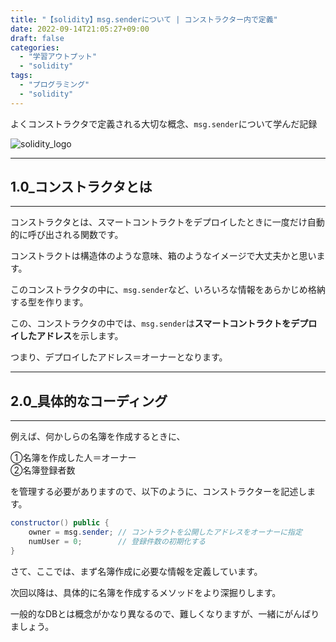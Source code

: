 ```yaml
---
title: "【solidity】msg.senderについて | コンストラクター内で定義"
date: 2022-09-14T21:05:27+09:00
draft: false
categories:
  - "学習アウトプット"
  - "solidity"
tags:
  - "プログラミング"
  - "solidity"
---
```


よくコンストラクタで定義される大切な概念、`msg.sender`について学んだ記録
<!--more-->

![solidity_logo](../../img/18_solidity_logo.png)

***

## 1.0_コンストラクタとは

***

コンストラクタとは、スマートコントラクトをデプロイしたときに一度だけ自動的に呼び出される関数です。

コンストラクトは構造体のような意味、箱のようなイメージで大丈夫かと思います。

このコンストラクタの中に、`msg.sender`など、いろいろな情報をあらかじめ格納する型を作ります。

この、コンストラクタの中では、`msg.sender`は**スマートコントラクトをデプロイしたアドレス**を示します。

つまり、デプロイしたアドレス＝オーナーとなります。

***

## 2.0_具体的なコーディング

***

例えば、何かしらの名簿を作成するときに、

①名簿を作成した人＝オーナー  
②名簿登録者数

を管理する必要がありますので、以下のように、コンストラクターを記述します。

```java Hello.java {.light .line-number .copy}
constructor() public {
	owner = msg.sender; // コントラクトを公開したアドレスをオーナーに指定
	numUser = 0;        // 登録件数の初期化する
}
```

さて、ここでは、まず名簿作成に必要な情報を定義しています。

次回以降は、具体的に名簿を作成するメソッドをより深掘りします。

一般的なDBとは概念がかなり異なるので、難しくなりますが、一緒にがんばりましょう。
